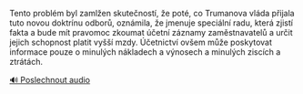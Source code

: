 
Tento problém byl zamlžen skutečností, že poté, co Trumanova vláda přijala tuto novou doktrínu odborů, oznámila, že jmenuje speciální radu, která zjistí fakta a bude mít pravomoc zkoumat účetní záznamy zaměstnavatelů a určit jejich schopnost platit vyšší mzdy. Účetnictví ovšem může poskytovat informace pouze o minulých nákladech a výnosech a minulých ziscích a ztrátách.

[🔊 Poslechnout audio](/data/7-paragraphs/audio/chapter_162/para_002-Tento-problm-byl-zamlen-skutenost-e-pot-co.mp3)
